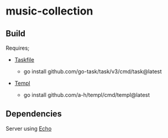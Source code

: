 # music-collection

## Build

Requires;

- [Taskfile](https://taskfile.dev)
  - go install github.com/go-task/task/v3/cmd/task@latest


- [Templ](https://templ.guide)
  - go install github.com/a-h/templ/cmd/templ@latest

## Dependencies

Server using [Echo](https://echo.labstack.com)
